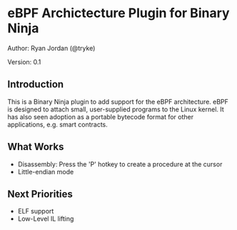 # eBPF Archictecture Plugin for Binary Ninja
Author: Ryan Jordan (@tryke)

Version: 0.1

## Introduction

This is a Binary Ninja plugin to add support for the eBPF architecture.
eBPF is designed to attach small, user-supplied programs to the Linux kernel.
It has also seen adoption as a portable bytecode format for other
applications, e.g. smart contracts.

## What Works

- Disassembly: Press the 'P' hotkey to create a procedure at the cursor
- Little-endian mode

## Next Priorities

- ELF support
- Low-Level IL lifting
